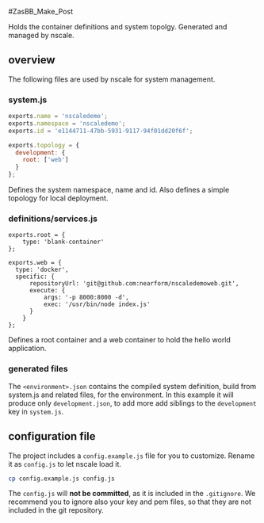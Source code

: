 #ZasBB_Make_Post

Holds the container definitions and system topolgy. Generated and managed by nscale.

## overview
The following files are used by nscale for system management.

### system.js

```js
exports.name = 'nscaledemo';
exports.namespace = 'nscaledemo';
exports.id = 'e1144711-47bb-5931-9117-94f01dd20f6f';

exports.topology = {
  development: {
    root: ['web']
  }
};
```

Defines the system namespace, name and id. Also defines a simple topology for local deployment.


### definitions/services.js

```
exports.root = {
    type: 'blank-container'
};

exports.web = {
  type: 'docker',
  specific: {
      repositoryUrl: 'git@github.com:nearform/nscaledemoweb.git',
      execute: {
          args: '-p 8000:8000 -d',
          exec: '/usr/bin/node index.js'
      }
    }
};
```

Defines a root container and a web container to hold the hello world application.

### generated files

The `<environment>.json` contains the compiled system definition, build from system.js and related files, for the environment. In this example it will produce only `development.json`, to add more add siblings to the `development` key in `system.js`.

## configuration file

The project includes a `config.example.js` file for you to customize.
Rename it as `config.js` to let nscale load it.

```bash
cp config.example.js config.js
```

The `config.js` will __not be committed__, as it is included in the `.gitignore`.
We recommend you to ignore also your key and pem files, so that they are
not included in the git repository.
